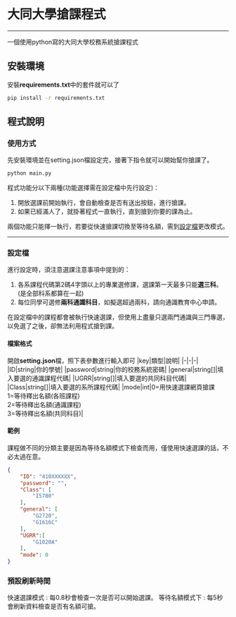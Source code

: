 # 大同大學搶課程式
---
一個使用python寫的大同大學校務系統搶課程式
## 安裝環境
安裝**requirements.txt**中的套件就可以了
```bash
pip install -r requirements.txt
```

## 程式說明

### 使用方式
先安裝環境並在setting.json檔設定完，接著下指令就可以開始幫你搶課了。
```bash
python main.py
```
程式功能分以下兩種(功能選擇需在設定檔中先行設定)：
1. 開放選課前開始執行，會自動檢查是否有送出按鈕，進行搶課。
2. 如果已經滿人了，就掛著程式一直執行，直到搶到你要的課為止。

兩個功能只能擇一執行，若要從快速搶課切換至等待名額，需到[設定檔](#檔案格式)更改模式。

---

### 設定檔
進行設定時，須注意選課注意事項中提到的：
1. 各系課程代碼第2碼4字頭以上的專業選修課，選課第一天最多只能**選三科**。(是全部科系都算在一起)
2. 每位同學可選修**兩科通識科目**，如擬選超過兩科，請向通識教育中心申請。

在設定檔中的課程都會被執行快速選課，但使用上盡量只選兩門通識與三門專選，以免選了之後，卻無法利用程式搶到課。

#### 檔案格式
開啟**setting.json**檔，照下表參數進行輸入即可
|key|類型|說明|
|-|-|-|
|ID|string|你的學號|
|password|string|你的校務系統密碼|
|general|string[]|填入要選的通識課程代碼|
|UGRR|string[]|填入要選的共同科目代碼|
|Class|string[]|填入要選的系所課程代碼|
|mode|int|0=用快速選課網頁搶課<br>1=等待釋出名額(各班課程)<br>2=等待釋出名額(通識課程)<br>3=等待釋出名額(共同科目)|

#### 範例
課程做不同的分類主要是因為等待名額模式下檢查而用，僅使用快速選課的話，不必太過在意。
```json
{
    "ID": "410XXXXXX",
    "password": "",
    "Class": [
        "I5780"
    ],
    "general": [
        "G2720",
        "G1616C"
    ],
    "UGRR":[
        "G1020A"
    ],
    "mode": 0
}
```

### 預設刷新時間
快速選課模式 : 每0.8秒會檢查一次是否可以開始選課。
等待名額模式下 : 每5秒會刷新資料檢查是否有名額可搶。
